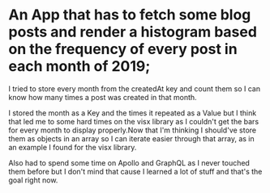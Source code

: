 # An App that has to fetch some blog posts and render a histogram based on the frequency of every post in each month of 2019;

I tried to store every month from the createdAt key and count them so I can know how many times a post was created in that month.

I stored the month as a Key and the times it repeated as a Value but I think that led me to some hard times on the visx library as I couldn't get the bars for every month to display properly.Now that I'm thinking I should've store them as objects in an array so I can iterate easier through that array, as in an example I found for the visx library.

Also had to spend some time on Apollo and GraphQL as I never touched them before but I don't mind that cause I learned a lot of stuff and that's the goal right now.
